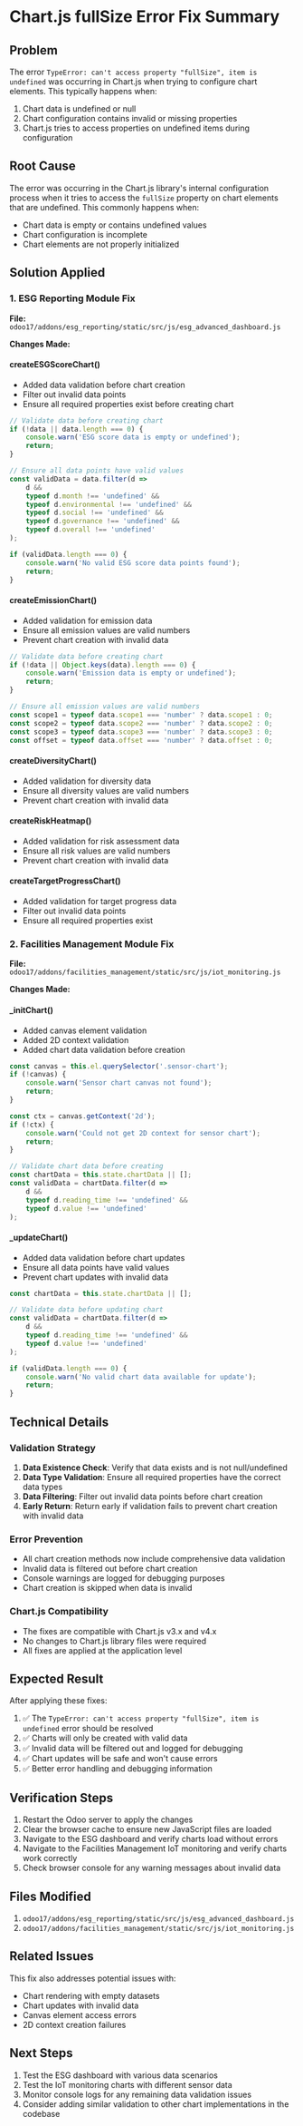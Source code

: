 # Chart.js fullSize Error Fix Summary

## Problem
The error `TypeError: can't access property "fullSize", item is undefined` was occurring in Chart.js when trying to configure chart elements. This typically happens when:

1. Chart data is undefined or null
2. Chart configuration contains invalid or missing properties
3. Chart.js tries to access properties on undefined items during configuration

## Root Cause
The error was occurring in the Chart.js library's internal configuration process when it tries to access the `fullSize` property on chart elements that are undefined. This commonly happens when:

- Chart data is empty or contains undefined values
- Chart configuration is incomplete
- Chart elements are not properly initialized

## Solution Applied

### 1. ESG Reporting Module Fix
**File:** `odoo17/addons/esg_reporting/static/src/js/esg_advanced_dashboard.js`

**Changes Made:**

#### createESGScoreChart()
- Added data validation before chart creation
- Filter out invalid data points
- Ensure all required properties exist before creating chart

```javascript
// Validate data before creating chart
if (!data || data.length === 0) {
    console.warn('ESG score data is empty or undefined');
    return;
}

// Ensure all data points have valid values
const validData = data.filter(d => 
    d && 
    typeof d.month !== 'undefined' && 
    typeof d.environmental !== 'undefined' && 
    typeof d.social !== 'undefined' && 
    typeof d.governance !== 'undefined' && 
    typeof d.overall !== 'undefined'
);

if (validData.length === 0) {
    console.warn('No valid ESG score data points found');
    return;
}
```

#### createEmissionChart()
- Added validation for emission data
- Ensure all emission values are valid numbers
- Prevent chart creation with invalid data

```javascript
// Validate data before creating chart
if (!data || Object.keys(data).length === 0) {
    console.warn('Emission data is empty or undefined');
    return;
}

// Ensure all emission values are valid numbers
const scope1 = typeof data.scope1 === 'number' ? data.scope1 : 0;
const scope2 = typeof data.scope2 === 'number' ? data.scope2 : 0;
const scope3 = typeof data.scope3 === 'number' ? data.scope3 : 0;
const offset = typeof data.offset === 'number' ? data.offset : 0;
```

#### createDiversityChart()
- Added validation for diversity data
- Ensure all diversity values are valid numbers
- Prevent chart creation with invalid data

#### createRiskHeatmap()
- Added validation for risk assessment data
- Ensure all risk values are valid numbers
- Prevent chart creation with invalid data

#### createTargetProgressChart()
- Added validation for target progress data
- Filter out invalid data points
- Ensure all required properties exist

### 2. Facilities Management Module Fix
**File:** `odoo17/addons/facilities_management/static/src/js/iot_monitoring.js`

**Changes Made:**

#### _initChart()
- Added canvas element validation
- Added 2D context validation
- Added chart data validation before creation

```javascript
const canvas = this.el.querySelector('.sensor-chart');
if (!canvas) {
    console.warn('Sensor chart canvas not found');
    return;
}

const ctx = canvas.getContext('2d');
if (!ctx) {
    console.warn('Could not get 2D context for sensor chart');
    return;
}

// Validate chart data before creating
const chartData = this.state.chartData || [];
const validData = chartData.filter(d => 
    d && 
    typeof d.reading_time !== 'undefined' && 
    typeof d.value !== 'undefined'
);
```

#### _updateChart()
- Added data validation before chart updates
- Ensure all data points have valid values
- Prevent chart updates with invalid data

```javascript
const chartData = this.state.chartData || [];

// Validate data before updating chart
const validData = chartData.filter(d => 
    d && 
    typeof d.reading_time !== 'undefined' && 
    typeof d.value !== 'undefined'
);

if (validData.length === 0) {
    console.warn('No valid chart data available for update');
    return;
}
```

## Technical Details

### Validation Strategy
1. **Data Existence Check**: Verify that data exists and is not null/undefined
2. **Data Type Validation**: Ensure all required properties have the correct data types
3. **Data Filtering**: Filter out invalid data points before chart creation
4. **Early Return**: Return early if validation fails to prevent chart creation with invalid data

### Error Prevention
- All chart creation methods now include comprehensive data validation
- Invalid data is filtered out before chart creation
- Console warnings are logged for debugging purposes
- Chart creation is skipped when data is invalid

### Chart.js Compatibility
- The fixes are compatible with Chart.js v3.x and v4.x
- No changes to Chart.js library files were required
- All fixes are applied at the application level

## Expected Result
After applying these fixes:

1. ✅ The `TypeError: can't access property "fullSize", item is undefined` error should be resolved
2. ✅ Charts will only be created with valid data
3. ✅ Invalid data will be filtered out and logged for debugging
4. ✅ Chart updates will be safe and won't cause errors
5. ✅ Better error handling and debugging information

## Verification Steps
1. Restart the Odoo server to apply the changes
2. Clear the browser cache to ensure new JavaScript files are loaded
3. Navigate to the ESG dashboard and verify charts load without errors
4. Navigate to the Facilities Management IoT monitoring and verify charts work correctly
5. Check browser console for any warning messages about invalid data

## Files Modified
1. `odoo17/addons/esg_reporting/static/src/js/esg_advanced_dashboard.js`
2. `odoo17/addons/facilities_management/static/src/js/iot_monitoring.js`

## Related Issues
This fix also addresses potential issues with:
- Chart rendering with empty datasets
- Chart updates with invalid data
- Canvas element access errors
- 2D context creation failures

## Next Steps
1. Test the ESG dashboard with various data scenarios
2. Test the IoT monitoring charts with different sensor data
3. Monitor console logs for any remaining data validation issues
4. Consider adding similar validation to other chart implementations in the codebase